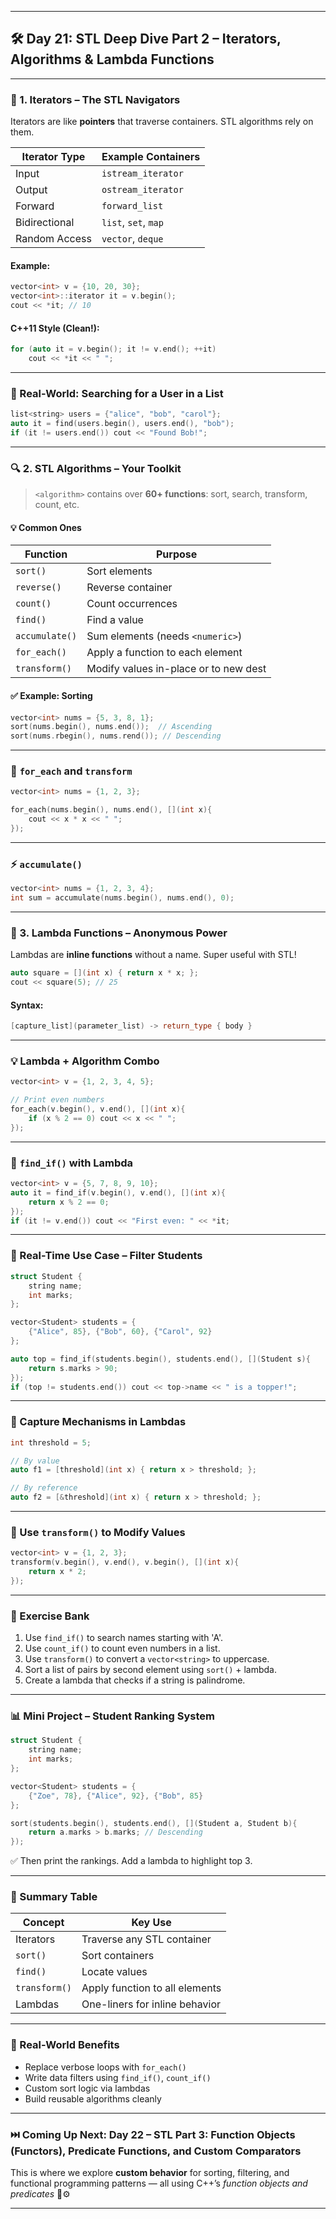 
---

## 🛠️ **Day 21: STL Deep Dive Part 2 – Iterators, Algorithms & Lambda Functions**

---

### 🧭 1. Iterators – The STL Navigators

Iterators are like **pointers** that traverse containers. STL algorithms rely on them.

| Iterator Type      | Example Containers      |
|--------------------|-------------------------|
| Input              | `istream_iterator`      |
| Output             | `ostream_iterator`      |
| Forward            | `forward_list`          |
| Bidirectional      | `list`, `set`, `map`    |
| Random Access      | `vector`, `deque`       |

#### Example:

```cpp
vector<int> v = {10, 20, 30};
vector<int>::iterator it = v.begin();
cout << *it; // 10
```

#### C++11 Style (Clean!):

```cpp
for (auto it = v.begin(); it != v.end(); ++it)
    cout << *it << " ";
```

---

### 🧪 Real-World: Searching for a User in a List

```cpp
list<string> users = {"alice", "bob", "carol"};
auto it = find(users.begin(), users.end(), "bob");
if (it != users.end()) cout << "Found Bob!";
```

---

### 🔍 2. STL Algorithms – Your Toolkit

> `<algorithm>` contains over **60+ functions**: sort, search, transform, count, etc.

#### 💡 Common Ones

| Function            | Purpose                                  |
|---------------------|------------------------------------------|
| `sort()`            | Sort elements                            |
| `reverse()`         | Reverse container                        |
| `count()`           | Count occurrences                        |
| `find()`            | Find a value                             |
| `accumulate()`      | Sum elements (needs `<numeric>`)         |
| `for_each()`        | Apply a function to each element         |
| `transform()`       | Modify values in-place or to new dest    |

#### ✅ Example: Sorting

```cpp
vector<int> nums = {5, 3, 8, 1};
sort(nums.begin(), nums.end());  // Ascending
sort(nums.rbegin(), nums.rend()); // Descending
```

---

### 🔁 `for_each` and `transform`

```cpp
vector<int> nums = {1, 2, 3};

for_each(nums.begin(), nums.end(), [](int x){
    cout << x * x << " ";
});
```

---

### ⚡ `accumulate()`

```cpp
vector<int> nums = {1, 2, 3, 4};
int sum = accumulate(nums.begin(), nums.end(), 0);
```

---

### 🧠 3. Lambda Functions – Anonymous Power

Lambdas are **inline functions** without a name. Super useful with STL!

```cpp
auto square = [](int x) { return x * x; };
cout << square(5); // 25
```

#### Syntax:

```cpp
[capture_list](parameter_list) -> return_type { body }
```

---

### 💡 Lambda + Algorithm Combo

```cpp
vector<int> v = {1, 2, 3, 4, 5};

// Print even numbers
for_each(v.begin(), v.end(), [](int x){
    if (x % 2 == 0) cout << x << " ";
});
```

---

### 🎯 `find_if()` with Lambda

```cpp
vector<int> v = {5, 7, 8, 9, 10};
auto it = find_if(v.begin(), v.end(), [](int x){
    return x % 2 == 0;
});
if (it != v.end()) cout << "First even: " << *it;
```

---

### 🧪 Real-Time Use Case – Filter Students

```cpp
struct Student {
    string name;
    int marks;
};

vector<Student> students = {
    {"Alice", 85}, {"Bob", 60}, {"Carol", 92}
};

auto top = find_if(students.begin(), students.end(), [](Student s){
    return s.marks > 90;
});
if (top != students.end()) cout << top->name << " is a topper!";
```

---

### 🔐 Capture Mechanisms in Lambdas

```cpp
int threshold = 5;

// By value
auto f1 = [threshold](int x) { return x > threshold; };

// By reference
auto f2 = [&threshold](int x) { return x > threshold; };
```

---

### 🔁 Use `transform()` to Modify Values

```cpp
vector<int> v = {1, 2, 3};
transform(v.begin(), v.end(), v.begin(), [](int x){
    return x * 2;
});
```

---

### 🧪 Exercise Bank

1. Use `find_if()` to search names starting with 'A'.
2. Use `count_if()` to count even numbers in a list.
3. Use `transform()` to convert a `vector<string>` to uppercase.
4. Sort a list of pairs by second element using `sort()` + lambda.
5. Create a lambda that checks if a string is palindrome.

---

### 📊 Mini Project – Student Ranking System

```cpp
struct Student {
    string name;
    int marks;
};

vector<Student> students = {
    {"Zoe", 78}, {"Alice", 92}, {"Bob", 85}
};

sort(students.begin(), students.end(), [](Student a, Student b){
    return a.marks > b.marks; // Descending
});
```

✅ Then print the rankings. Add a lambda to highlight top 3.

---

### 🎯 Summary Table

| Concept        | Key Use                          |
|----------------|----------------------------------|
| Iterators      | Traverse any STL container       |
| `sort()`       | Sort containers                  |
| `find()`       | Locate values                    |
| `transform()`  | Apply function to all elements   |
| Lambdas        | One-liners for inline behavior   |

---

### 💼 Real-World Benefits

- Replace verbose loops with `for_each()`
- Write data filters using `find_if()`, `count_if()`
- Custom sort logic via lambdas
- Build reusable algorithms cleanly

---

### ⏭️ Coming Up Next: **Day 22 – STL Part 3: Function Objects (Functors), Predicate Functions, and Custom Comparators**

This is where we explore **custom behavior** for sorting, filtering, and functional programming patterns — all using C++’s *function objects and predicates* 🧠⚙️

---
